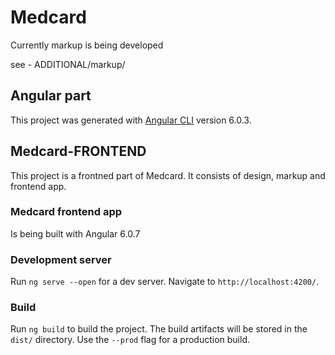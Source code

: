 # Medcard

Currently markup is being developed

see -  ADDITIONAL/markup/






## Angular part

This project was generated with [Angular CLI](https://github.com/angular/angular-cli) version 6.0.3.

## Medcard-FRONTEND

This project is a frontned part of Medcard.
It consists of design, markup and frontend app.

### Medcard frontend app

Is being built with Angular 6.0.7


### Development server

Run `ng serve --open` for a dev server. Navigate to `http://localhost:4200/`.


### Build

Run `ng build` to build the project. The build artifacts will be stored in the `dist/` directory. Use the `--prod` flag for a production build.

